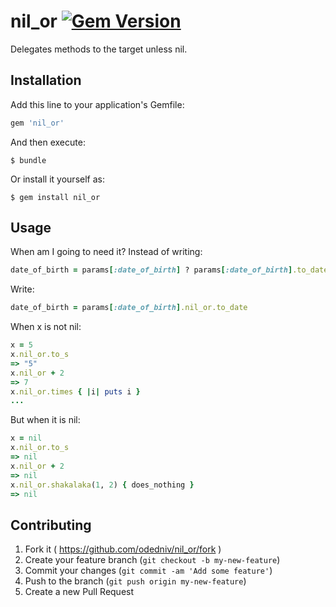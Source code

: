 # nil_or [![Gem Version](https://badge.fury.io/rb/nil_or.svg)](http://badge.fury.io/rb/nil_or)

Delegates methods to the target unless nil.

## Installation

Add this line to your application's Gemfile:

```ruby
gem 'nil_or'
```

And then execute:

    $ bundle

Or install it yourself as:

    $ gem install nil_or

## Usage

When am I going to need it? Instead of writing:

```ruby
date_of_birth = params[:date_of_birth] ? params[:date_of_birth].to_date : nil
```

Write:

```ruby
date_of_birth = params[:date_of_birth].nil_or.to_date
```

When x is not nil:

```ruby
x = 5
x.nil_or.to_s
=> "5"
x.nil_or + 2
=> 7
x.nil_or.times { |i| puts i }
...
```

But when it is nil:

```ruby
x = nil
x.nil_or.to_s
=> nil
x.nil_or + 2
=> nil
x.nil_or.shakalaka(1, 2) { does_nothing }
=> nil
```

## Contributing

1. Fork it ( https://github.com/odedniv/nil_or/fork )
2. Create your feature branch (`git checkout -b my-new-feature`)
3. Commit your changes (`git commit -am 'Add some feature'`)
4. Push to the branch (`git push origin my-new-feature`)
5. Create a new Pull Request
